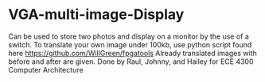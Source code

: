 # VGA-multi-image-Display
Can be used to store two photos and display on a monitor by the use of a switch. To translate your own image under 100kb, use python script found here https://github.com/WillGreen/fpgatools
Already translated images with before and after are given. 
Done by Raul, Johnny, and Hailey for ECE 4300 Computer Architecture 
